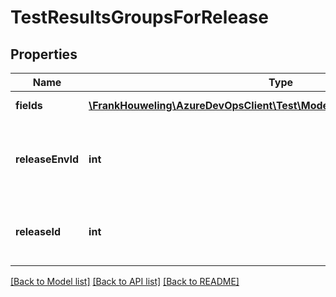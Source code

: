 # TestResultsGroupsForRelease

## Properties
Name | Type | Description | Notes
------------ | ------------- | ------------- | -------------
**fields** | [**\FrankHouweling\AzureDevOpsClient\Test\Model\FieldDetailsForTestResults[]**](FieldDetailsForTestResults.md) | The group by results | [optional] 
**releaseEnvId** | **int** | Release Environment Id for which groupby result is fetched. | [optional] 
**releaseId** | **int** | ReleaseId for which groupby result is fetched. | [optional] 

[[Back to Model list]](../README.md#documentation-for-models) [[Back to API list]](../README.md#documentation-for-api-endpoints) [[Back to README]](../README.md)


